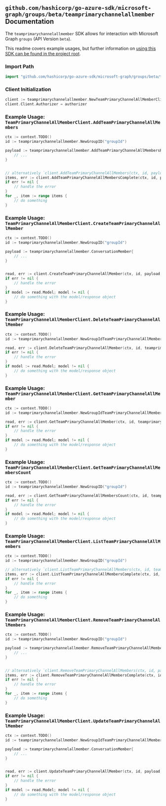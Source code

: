 
## `github.com/hashicorp/go-azure-sdk/microsoft-graph/groups/beta/teamprimarychannelallmember` Documentation

The `teamprimarychannelallmember` SDK allows for interaction with Microsoft Graph `groups` (API Version `beta`).

This readme covers example usages, but further information on [using this SDK can be found in the project root](https://github.com/hashicorp/go-azure-sdk/tree/main/docs).

### Import Path

```go
import "github.com/hashicorp/go-azure-sdk/microsoft-graph/groups/beta/teamprimarychannelallmember"
```


### Client Initialization

```go
client := teamprimarychannelallmember.NewTeamPrimaryChannelAllMemberClientWithBaseURI("https://graph.microsoft.com")
client.Client.Authorizer = authorizer
```


### Example Usage: `TeamPrimaryChannelAllMemberClient.AddTeamPrimaryChannelAllMembers`

```go
ctx := context.TODO()
id := teamprimarychannelallmember.NewGroupID("groupId")

payload := teamprimarychannelallmember.AddTeamPrimaryChannelAllMembersRequest{
	// ...
}


// alternatively `client.AddTeamPrimaryChannelAllMembers(ctx, id, payload, teamprimarychannelallmember.DefaultAddTeamPrimaryChannelAllMembersOperationOptions())` can be used to do batched pagination
items, err := client.AddTeamPrimaryChannelAllMembersComplete(ctx, id, payload, teamprimarychannelallmember.DefaultAddTeamPrimaryChannelAllMembersOperationOptions())
if err != nil {
	// handle the error
}
for _, item := range items {
	// do something
}
```


### Example Usage: `TeamPrimaryChannelAllMemberClient.CreateTeamPrimaryChannelAllMember`

```go
ctx := context.TODO()
id := teamprimarychannelallmember.NewGroupID("groupId")

payload := teamprimarychannelallmember.ConversationMember{
	// ...
}


read, err := client.CreateTeamPrimaryChannelAllMember(ctx, id, payload, teamprimarychannelallmember.DefaultCreateTeamPrimaryChannelAllMemberOperationOptions())
if err != nil {
	// handle the error
}
if model := read.Model; model != nil {
	// do something with the model/response object
}
```


### Example Usage: `TeamPrimaryChannelAllMemberClient.DeleteTeamPrimaryChannelAllMember`

```go
ctx := context.TODO()
id := teamprimarychannelallmember.NewGroupIdTeamPrimaryChannelAllMemberID("groupId", "conversationMemberId")

read, err := client.DeleteTeamPrimaryChannelAllMember(ctx, id, teamprimarychannelallmember.DefaultDeleteTeamPrimaryChannelAllMemberOperationOptions())
if err != nil {
	// handle the error
}
if model := read.Model; model != nil {
	// do something with the model/response object
}
```


### Example Usage: `TeamPrimaryChannelAllMemberClient.GetTeamPrimaryChannelAllMember`

```go
ctx := context.TODO()
id := teamprimarychannelallmember.NewGroupIdTeamPrimaryChannelAllMemberID("groupId", "conversationMemberId")

read, err := client.GetTeamPrimaryChannelAllMember(ctx, id, teamprimarychannelallmember.DefaultGetTeamPrimaryChannelAllMemberOperationOptions())
if err != nil {
	// handle the error
}
if model := read.Model; model != nil {
	// do something with the model/response object
}
```


### Example Usage: `TeamPrimaryChannelAllMemberClient.GetTeamPrimaryChannelAllMembersCount`

```go
ctx := context.TODO()
id := teamprimarychannelallmember.NewGroupID("groupId")

read, err := client.GetTeamPrimaryChannelAllMembersCount(ctx, id, teamprimarychannelallmember.DefaultGetTeamPrimaryChannelAllMembersCountOperationOptions())
if err != nil {
	// handle the error
}
if model := read.Model; model != nil {
	// do something with the model/response object
}
```


### Example Usage: `TeamPrimaryChannelAllMemberClient.ListTeamPrimaryChannelAllMembers`

```go
ctx := context.TODO()
id := teamprimarychannelallmember.NewGroupID("groupId")

// alternatively `client.ListTeamPrimaryChannelAllMembers(ctx, id, teamprimarychannelallmember.DefaultListTeamPrimaryChannelAllMembersOperationOptions())` can be used to do batched pagination
items, err := client.ListTeamPrimaryChannelAllMembersComplete(ctx, id, teamprimarychannelallmember.DefaultListTeamPrimaryChannelAllMembersOperationOptions())
if err != nil {
	// handle the error
}
for _, item := range items {
	// do something
}
```


### Example Usage: `TeamPrimaryChannelAllMemberClient.RemoveTeamPrimaryChannelAllMembers`

```go
ctx := context.TODO()
id := teamprimarychannelallmember.NewGroupID("groupId")

payload := teamprimarychannelallmember.RemoveTeamPrimaryChannelAllMembersRequest{
	// ...
}


// alternatively `client.RemoveTeamPrimaryChannelAllMembers(ctx, id, payload, teamprimarychannelallmember.DefaultRemoveTeamPrimaryChannelAllMembersOperationOptions())` can be used to do batched pagination
items, err := client.RemoveTeamPrimaryChannelAllMembersComplete(ctx, id, payload, teamprimarychannelallmember.DefaultRemoveTeamPrimaryChannelAllMembersOperationOptions())
if err != nil {
	// handle the error
}
for _, item := range items {
	// do something
}
```


### Example Usage: `TeamPrimaryChannelAllMemberClient.UpdateTeamPrimaryChannelAllMember`

```go
ctx := context.TODO()
id := teamprimarychannelallmember.NewGroupIdTeamPrimaryChannelAllMemberID("groupId", "conversationMemberId")

payload := teamprimarychannelallmember.ConversationMember{
	// ...
}


read, err := client.UpdateTeamPrimaryChannelAllMember(ctx, id, payload, teamprimarychannelallmember.DefaultUpdateTeamPrimaryChannelAllMemberOperationOptions())
if err != nil {
	// handle the error
}
if model := read.Model; model != nil {
	// do something with the model/response object
}
```
